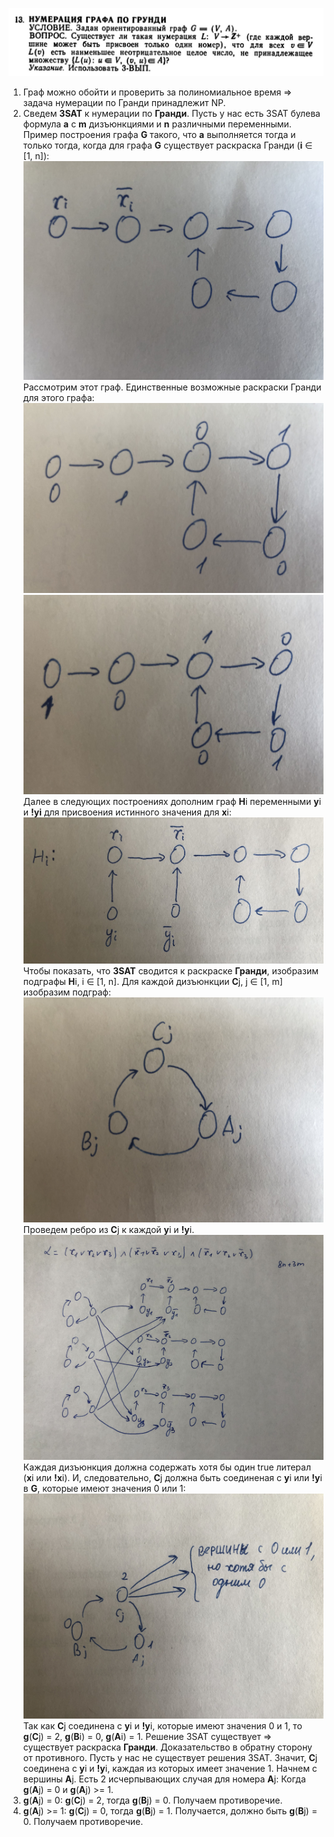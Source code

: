 ![The task](./images/task.png)
1) Граф можно обойти и проверить за полиномиальное время => задача нумерации по Гранди принадлежит NP.
2) Сведем **3SAT** к нумерации по **Гранди**.
Пусть у нас есть 3SAT булева формула **a** с **m** дизъюнкциями и **n** различными переменными. Пример построения графа **G** такого, что **a** выполняется тогда и только тогда, когда для графа **G** существует раскраска Гранди (**i** ∈ [1, n]):
![Graph example](./images/graph-example-1.jpg)
Рассмотрим этот граф. Единственные возможные раскраски Гранди для этого графа:
![Graph numbering example](./images/graph-numbering-example-1.jpg)
![Graph numbering example](./images/graph-numbering-example-2.jpg)
Далее в следующих построениях дополним граф **H**i переменными **y**i и **!yi** для присвоения истинного значения для **x**i:
![Graph example](./images/graph-example-2.jpg)
Чтобы показать, что **3SAT** сводится к раскраске **Гранди**, изобразим подграфы **H**i, i ∈ [1, n]. Для каждой дизъюнкции **C**j, j ∈ [1, m] изобразим подграф:
![Graph clause](./images/graph-clause-1.jpg)
Проведем ребро из **C**j к каждой **y**i и **!y**i.
![Full graph](./images/full-graph-1.jpg)
Каждая дизъюнкция должна содержать хотя бы один true литерал (**x**i или **!x**i). И, следовательно, **C**j должна быть соединеная с **y**i или **!y**i в **G**, которые имеют значения 0 или 1:
![Closure connection](./images/connection-1.jpg)
Так как **C**j соединена с **y**i и **!y**i, которые имеют значения 0 и 1, то **g**(**C**j) = 2, **g**(**B**i) = 0, **g**(**A**i) = 1. Решение 3SAT существует => существует раскраска **Гранди**.
Доказательство в обратну сторону от противного. Пусть у нас не существует решения 3SAT. Значит, **C**j соединена с **y**i и **!y**i, каждая из которых имеет значение 1. Начнем с вершины **A**j.
Есть 2 исчерпывающих случая для номера **A**j: Когда **g**(**A**j) = 0 и **g**(**A**j) >= 1.
1) **g**(**A**j) = 0: **g**(**C**j) = 2, тогда **g**(**B**j) = 0. Получаем противоречие.
2) **g**(**A**j) >= 1: **g**(**C**j) = 0, тогда **g**(**B**j) = 1. Получается, должно быть **g**(**B**j) = 0. Получаем противоречие.
